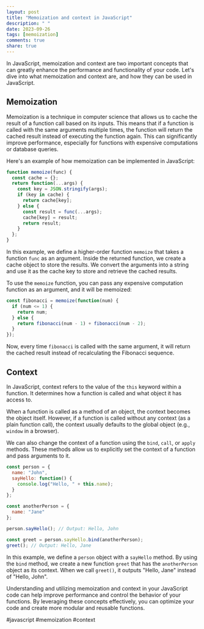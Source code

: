 ```yaml
---
layout: post
title: "Memoization and context in JavaScript"
description: " "
date: 2023-09-26
tags: [memoization]
comments: true
share: true
---
```


In JavaScript, memoization and context are two important concepts that can greatly enhance the performance and functionality of your code. Let's dive into what memoization and context are, and how they can be used in JavaScript.

## Memoization

Memoization is a technique in computer science that allows us to cache the result of a function call based on its inputs. This means that if a function is called with the same arguments multiple times, the function will return the cached result instead of executing the function again. This can significantly improve performance, especially for functions with expensive computations or database queries.

Here's an example of how memoization can be implemented in JavaScript:

```javascript
function memoize(func) {
  const cache = {};
  return function(...args) {
    const key = JSON.stringify(args);
    if (key in cache) {
      return cache[key];
    } else {
      const result = func(...args);
      cache[key] = result;
      return result;
    }
  };
}
```

In this example, we define a higher-order function `memoize` that takes a function `func` as an argument. Inside the returned function, we create a cache object to store the results. We convert the arguments into a string and use it as the cache key to store and retrieve the cached results.

To use the `memoize` function, you can pass any expensive computation function as an argument, and it will be memoized:

```javascript
const fibonacci = memoize(function(num) {
  if (num <= 1) {
    return num;
  } else {
    return fibonacci(num - 1) + fibonacci(num - 2);
  }
});
```

Now, every time `fibonacci` is called with the same argument, it will return the cached result instead of recalculating the Fibonacci sequence.

## Context

In JavaScript, context refers to the value of the `this` keyword within a function. It determines how a function is called and what object it has access to.

When a function is called as a method of an object, the context becomes the object itself. However, if a function is called without any context (as a plain function call), the context usually defaults to the global object (e.g., `window` in a browser).

We can also change the context of a function using the `bind`, `call`, or `apply` methods. These methods allow us to explicitly set the context of a function and pass arguments to it.

```javascript
const person = {
  name: "John",
  sayHello: function() {
    console.log("Hello, " + this.name);
  }
};

const anotherPerson = {
  name: "Jane"
};

person.sayHello(); // Output: Hello, John

const greet = person.sayHello.bind(anotherPerson);
greet(); // Output: Hello, Jane
```

In this example, we define a `person` object with a `sayHello` method. By using the `bind` method, we create a new function `greet` that has the `anotherPerson` object as its context. When we call `greet()`, it outputs "Hello, Jane" instead of "Hello, John".

Understanding and utilizing memoization and context in your JavaScript code can help improve performance and control the behavior of your functions. By leveraging these concepts effectively, you can optimize your code and create more modular and reusable functions.

#javascript #memoization #context